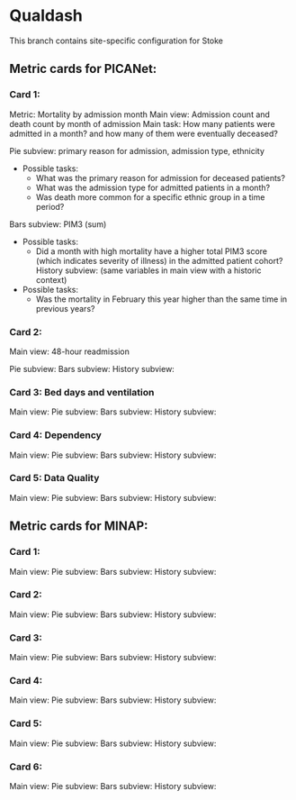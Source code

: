 # Qualdash
This branch contains site-specific configuration for Stoke


## Metric cards for PICANet: 



### Card 1: 
Metric: Mortality by admission month
Main view: Admission count and death count by month of admission
Main task: How many patients were admitted in a month? and how many of them were eventually deceased? 

Pie subview: primary reason for admission, admission type, ethnicity
* Possible tasks: 
   * What was the primary reason for admission for deceased patients?
   * What was the admission type for admitted patients in a month?
   * Was death more common for a specific ethnic group in a time period?

Bars subview: PIM3 (sum)
* Possible tasks: 
   * Did a month with high mortality have a higher total PIM3 score (which indicates severity of illness) in the admitted patient cohort? 
History subview: (same variables in main view with a historic context)
* Possible tasks:
  * Was the mortality in February this year higher than the same time in previous years?


### Card 2: 

Main view: 48-hour readmission

Pie subview: 
Bars subview: 
History subview: 


### Card 3: Bed days and ventilation

Main view: 
Pie subview: 
Bars subview: 
History subview: 


### Card 4: Dependency

Main view: 
Pie subview: 
Bars subview: 
History subview: 


### Card 5: Data Quality

Main view: 
Pie subview: 
Bars subview: 
History subview: 




## Metric cards for MINAP: 

### Card 1: 

Main view: 
Pie subview: 
Bars subview: 
History subview: 


### Card 2: 

Main view: 
Pie subview: 
Bars subview: 
History subview: 


### Card 3: 

Main view: 
Pie subview: 
Bars subview: 
History subview: 


### Card 4: 

Main view: 
Pie subview: 
Bars subview: 
History subview: 


### Card 5: 

Main view: 
Pie subview: 
Bars subview: 
History subview: 


### Card 6: 

Main view: 
Pie subview: 
Bars subview: 
History subview: 

